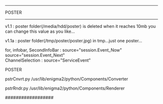 *********************************
POSTER
*********************************

v1.1 : poster folder(/media/hdd/poster) is deleted when it reaches 10mb
you can change this value as you like...

v1.1a : poster folder(/tmp/poster/poster.jpg) in tmp...just one poster...


for,
infobar, SecondInfoBar : source="session.Event_Now"
						 source="session.Event_Next"	
ChannelSelection       : source="ServiceEvent"

<widget render="pstrRndr" source="session.Event_Now" path="poster" position="5,60" size="185,278" backgroundColor="tb" zPosition="1" transparent="0">
	<convert type="pstrCnvrt">POSTER</convert>
</widget>

pstrCnvrt.py
/usr/lib/enigma2/python/Components/Converter

pstrRndr.py
/usr/lib/enigma2/python/Components/Renderer

##################
